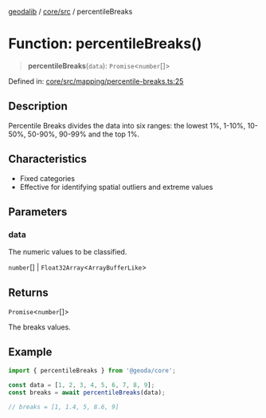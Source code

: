 [geodalib](../../../modules.md) / [core/src](../index.md) / percentileBreaks

# Function: percentileBreaks()

> **percentileBreaks**(`data`): `Promise`\<`number`[]\>

Defined in: [core/src/mapping/percentile-breaks.ts:25](https://github.com/GeoDaCenter/geoda-lib/blob/fd732718ef3d9fb5e87d0aa5ef9ee659a7cf3f31/js/packages/core/src/mapping/percentile-breaks.ts#L25)

## Description
Percentile Breaks divides the data into six ranges: the lowest 1%, 1-10%, 10-50%, 50-90%, 90-99% and the top 1%.

## Characteristics
- Fixed categories
- Effective for identifying spatial outliers and extreme values

## Parameters

### data

The numeric values to be classified.

`number`[] | `Float32Array`\<`ArrayBufferLike`\>

## Returns

`Promise`\<`number`[]\>

The breaks values.

## Example

```ts
import { percentileBreaks } from '@geoda/core';

const data = [1, 2, 3, 4, 5, 6, 7, 8, 9];
const breaks = await percentileBreaks(data);

// breaks = [1, 1.4, 5, 8.6, 9]
```
